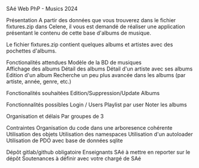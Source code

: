 SAé Web PhP - Musics 2024

Présentation
A partir des données que vous trouverez dans le fichier fixtures.zip dans Celene, il vous est demandé de
réaliser une application présentant le contenu de cette base d'albums de musique. 

Le fichier fixtures.zip contient quelques albums et artistes avec des pochettes d'albums. 

Fonctionalités attendues
Modèle de la BD de musiques  
Affichage des albums
Détail des albums
Détail d'un artiste avec ses albums
Edition d'un album
Recherche un peu plus avancée dans les albums (par artiste, année, genre, etc.)

Fonctionalités souhaitées
Edition/Suppression/Update Albums

Fonctionnalités possibles
Login / Users
Playlist par user
Noter les albums

Organisation et délais
Par groupes de 3

Contraintes
Organisation du code dans une arboresence cohérente
Utilisation des objets
Utilisation des namespaces
Utilisation d'un autoloader
Utilisation de PDO avec base de données sqlite

Dépôt gitlab/github obligatoire 
Enseignants SAé à mettre en reporter sur le dépôt
Soutenances à définir avec votre chargé de SAé